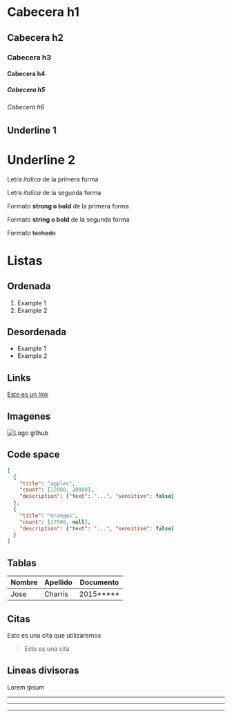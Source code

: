 # Cabecera h1
## Cabecera h2
### Cabecera h3
#### Cabecera h4
##### Cabecera h5
###### Cabecera h6

Underline 1
------------

Underline 2
===========

Letra *italica* de la primera forma

Letra _italica_ de la segunda forma

Formato **strong o bold** de la primera forma

Formato __string o bold__ de la segunda forma

Formato ~~tachado~~

# Listas
## Ordenada
1. Example 1
2. Example 2

## Desordenada
- Example 1
- Example 2
## Links
[Esto es un link]()

## Imagenes
![Logo github](http://pngimg.com/download/73352)

## Code space
```JSON
[
  {
    "title": "apples",
    "count": [12000, 20000],
    "description": {"text": "...", "sensitive": false}
  },
  {
    "title": "oranges",
    "count": [17500, null],
    "description": {"text": "...", "sensitive": false}
  }
]
```

## Tablas
| Nombre | Apellido | Documento |
| ------ | -------- | --------- |
| Jose | Charris | 2015*****

## Citas
Esto es una cita que utilizaremos
> Esto es una cita

## Lineas divisoras
Lorem ipsum

---

***

___ 


